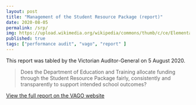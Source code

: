 ```yaml
---
layout: post
title: "Management of the Student Resource Package (report)"
date: 2020-08-05
permalink: /srp/
img: https://upload.wikimedia.org/wikipedia/commons/thumb/c/ce/Elementary_classroom_in_Alaska.jpg/640px-Elementary_classroom_in_Alaska.jpg
published: true
tags: ["performance audit", "vago", "report" ]
---
```


This report was tabled by the Victorian Auditor-General on 5 August 2020.

> Does the Department of Education and Training allocate funding through the Student Resource Package fairly, consistently and transparently to support intended school outcomes?

[View the full report on the VAGO website](https://www.audit.vic.gov.au/report/management-student-resource-package)
